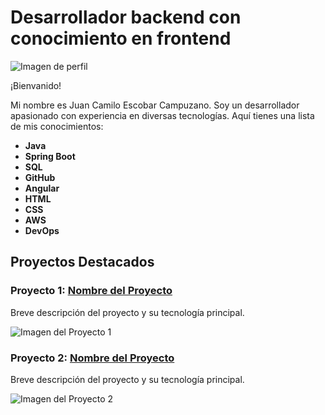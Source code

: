 # Desarrollador backend con conocimiento en frontend

![Imagen de perfil](url_de_tu_imagen.jpg)

¡Bienvanido!

Mi nombre es Juan Camilo Escobar Campuzano. Soy un desarrollador apasionado con experiencia en diversas tecnologías. Aquí tienes una lista de mis conocimientos:

- **Java**
- **Spring Boot**
- **SQL**
- **GitHub**
- **Angular**
- **HTML**
- **CSS**
- **AWS**
- **DevOps**

## Proyectos Destacados

### Proyecto 1: [Nombre del Proyecto](enlace_al_proyecto)
Breve descripción del proyecto y su tecnología principal.

![Imagen del Proyecto 1](url_de_la_imagen_proyecto1.jpg)

### Proyecto 2: [Nombre del Proyecto](enlace_al_proyecto)
Breve descripción del proyecto y su tecnología principal.

![Imagen del Proyecto 2](url_de_la_imagen_proyecto2.jpg)
   
